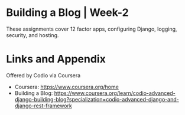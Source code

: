 # Building a Blog | Week-2

These assignments cover 12 factor apps, configuring Django, logging, security, and hosting. 

Links and Appendix
========================================================
Offered by Codio via Coursera

- Coursera: https://www.coursera.org/home
- Building a Blog: https://www.coursera.org/learn/codio-advanced-django-building-blog?specialization=codio-advanced-django-and-django-rest-framework
